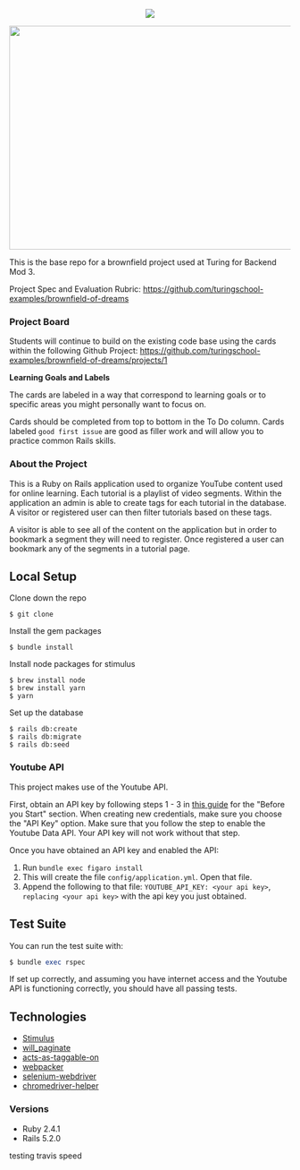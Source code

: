 

<p align="center">
 <img src= "https://i.imgur.com/YN2Sc8S.png">
</p>

<p align="center">
 <img width="1000" height="400" src="https://i.imgur.com/hIbaE2y.jpg">
</p>

This is the base repo for a brownfield project used at Turing for Backend Mod 3.

Project Spec and Evaluation Rubric: https://github.com/turingschool-examples/brownfield-of-dreams

### Project Board

Students will continue to build on the existing code base using the cards within the following Github Project: https://github.com/turingschool-examples/brownfield-of-dreams/projects/1

**Learning Goals and Labels**

The cards are labeled in a way that correspond to learning goals or to specific areas you might personally want to focus on.

Cards should be completed from top to bottom in the To Do column. Cards labeled `good first issue` are good as filler work and will allow you to practice common Rails skills.

### About the Project

This is a Ruby on Rails application used to organize YouTube content used for online learning. Each tutorial is a playlist of video segments. Within the application an admin is able to create tags for each tutorial in the database. A visitor or registered user can then filter tutorials based on these tags.

A visitor is able to see all of the content on the application but in order to bookmark a segment they will need to register. Once registered a user can bookmark any of the segments in a tutorial page.

## Local Setup

Clone down the repo
```
$ git clone
```

Install the gem packages
```
$ bundle install
```

Install node packages for stimulus
```
$ brew install node
$ brew install yarn
$ yarn
```

Set up the database
```
$ rails db:create
$ rails db:migrate
$ rails db:seed
```

### Youtube API

This project makes use of the Youtube API.

First, obtain an API key by following steps 1 - 3 in [this guide](https://developers.google.com/youtube/v3/getting-started) for the "Before you Start" section. When creating new credentials, make sure you choose the "API Key" option. Make sure that you follow the step to enable the Youtube Data API. Your API key will not work without that step.

Once you have obtained an API key and enabled the API:

1. Run `bundle exec figaro install`
1. This will create the file `config/application.yml`. Open that file.
1. Append the following to that file: `YOUTUBE_API_KEY: <your api key>`, `replacing <your api key>` with the api key you just obtained.

## Test Suite

You can run the test suite with:

```ruby
$ bundle exec rspec
```

If set up correctly, and assuming you have internet access and the Youtube API is functioning correctly, you should have all passing tests.

## Technologies
* [Stimulus](https://github.com/stimulusjs/stimulus)
* [will_paginate](https://github.com/mislav/will_paginate)
* [acts-as-taggable-on](https://github.com/mbleigh/acts-as-taggable-on)
* [webpacker](https://github.com/rails/webpacker)
* [selenium-webdriver](https://www.seleniumhq.org/docs/03_webdriver.jsp)
* [chromedriver-helper](http://chromedriver.chromium.org/)

### Versions
* Ruby 2.4.1
* Rails 5.2.0

testing travis speed
